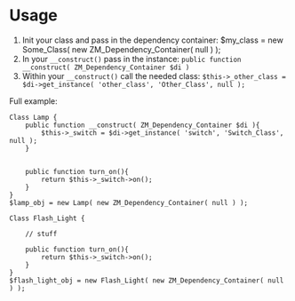 Usage
==

1. Init your class and pass in the dependency container: $my_class = new Some_Class( new ZM_Dependency_Container( null ) );
1. In your `__construct()` pass in the instance: `public function __construct( ZM_Dependency_Container $di )`
1. Within your `__construct()` call the needed class: `$this->_other_class = $di->get_instance( 'other_class', 'Other_Class', null );`

Full example:

```
Class Lamp {
    public function __construct( ZM_Dependency_Container $di ){
        $this->_switch = $di->get_instance( 'switch', 'Switch_Class', null );
    }


    public function turn_on(){
        return $this->_switch->on();
    }
}
$lamp_obj = new Lamp( new ZM_Dependency_Container( null ) );

Class Flash_Light {

    // stuff

    public function turn_on(){
        return $this->_switch->on();
    }
}
$flash_light_obj = new Flash_Light( new ZM_Dependency_Container( null ) );
```

